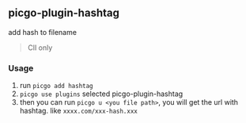 ## picgo-plugin-hashtag

add hash to filename
> ClI only

### Usage
1. run `picgo add hashtag`
2. `picgo use plugins` selected picgo-plugin-hashtag
3. then you can run `picgo u <you file path>`, you will get the url with hashtag.
  like `xxxx.com/xxx-hash.xxx`